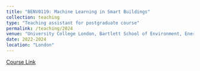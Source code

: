 ```yaml
---
title: "BENV0119: Machine Learning in Smart Buildings"
collection: teaching
type: "Teaching assistant for postgraduate course"
permalink: /teaching/2024
venue: "University College London, Bartlett School of Environment, Energy and Resources"
date: 2022-2024
location: "London"
---
```

[Course Link](https://rl.talis.com/3/ucl/lists/B2F838DC-8669-F245-5F40-E3F7B4CD3133.html?lang=en-GB)
